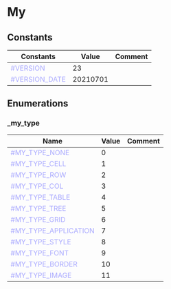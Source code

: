 
# My

## Constants

|Constants|Value|Comment|
| --- | --- | --- |
|<span style="color:#AAAAFF">\#VERSION</span>| 23||
|<span style="color:#AAAAFF">\#VERSION\_DATE</span>| 20210701||


## Enumerations


### \_my\_type
|Name|Value|Comment|
| --- | --- | --- |
|<span style="color:#AAAAFF">\#MY\_TYPE\_NONE</span>|0||
|<span style="color:#AAAAFF">\#MY\_TYPE\_CELL</span>|1||
|<span style="color:#AAAAFF">\#MY\_TYPE\_ROW</span>|2||
|<span style="color:#AAAAFF">\#MY\_TYPE\_COL</span>|3||
|<span style="color:#AAAAFF">\#MY\_TYPE\_TABLE</span>|4||
|<span style="color:#AAAAFF">\#MY\_TYPE\_TREE</span>|5||
|<span style="color:#AAAAFF">\#MY\_TYPE\_GRID</span>|6||
|<span style="color:#AAAAFF">\#MY\_TYPE\_APPLICATION</span>|7||
|<span style="color:#AAAAFF">\#MY\_TYPE\_STYLE</span>|8||
|<span style="color:#AAAAFF">\#MY\_TYPE\_FONT</span>|9||
|<span style="color:#AAAAFF">\#MY\_TYPE\_BORDER</span>|10||
|<span style="color:#AAAAFF">\#MY\_TYPE\_IMAGE</span>|11||


